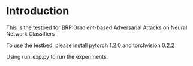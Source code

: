 # Introduction
This is the testbed for BRP:Gradient-based Adversarial Attacks on Neural Network Classifiers

To use the testbed, please install pytorch 1.2.0 and torchvision 0.2.2

Using run_exp.py to run the experiments.